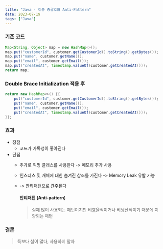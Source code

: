 ```yaml
---
title: "Java - 이중 중괄호와 Anti-Pattern"
date: 2023-07-19
tags: ["Java"]
---
```


### 기존 코드
```java
Map<String, Object> map = new HashMap<>();
map.put("customerId", customer.getCustomerId().toString().getBytes());
map.put("name", customer.getName());
map.put("email", customer.getEmail());
map.put("createdAt", Timestamp.valueOf(customer.getCreatedAt()));
return map;
```

### Double Brace Initialization 적용 후
```java
return new HashMap<>() {{
    put("customerId", customer.getCustomerId().toString().getBytes());
    put("name", customer.getName());
    put("email", customer.getEmail());
    put("createdAt", Timestamp.valueOf(customer.getCreatedAt()));
}};
```

### 효과
- 장점
  - 코드가 가독성이 좋아진다
- 단점
  - 추가로 익명 클래스를 사용한다 -> 메모리 추가 사용
  - 인스터스 및 개체에 대한 숨겨진 참조를  가진다 -> Memory Leak 유발 가능
  - -> 안티패턴으로 간주된다

    #### 안티패턴 (Anti-pattern)
    > 실제 많이 사용되는 패턴이지만 비효율적이거나 비생산적이기 때문에 지양되는 패턴

### 결론
> 득보다 실이 많다, 사용하지 말자
